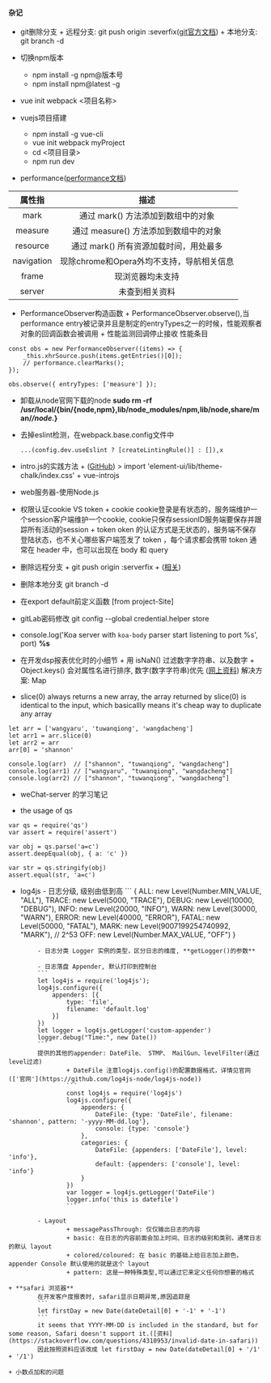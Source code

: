 #### 杂记
+ git删除分支
		+ 远程分支: git push origin :severfix([git官方文档](https://git-scm.com/book/zh/v1/Git-%E5%88%86%E6%94%AF-%E8%BF%9C%E7%A8%8B%E5%88%86%E6%94%AF))
		+ 本地分支: git branch -d <BranchName>

+ 切换npm版本
    + npm install -g npm@版本号
    + npm install npm@latest -g

+ vue init webpack <项目名称>

+ vuejs项目搭建
    + npm install -g vue-cli
    + vue init webpack myProject
    + cd <项目目录>
    + npm run dev

+ performance([performance文档](https://www.cnblogs.com/bldxh/p/6857324.html))

| 属性指      | 描述                                 |
| :--------: | :---------------------------------:  |
| mark       | 通过 mark() 方法添加到数组中的对象       |
| measure    | 通过 measure() 方法添加到数组中的对象    |
| resource   | 通过 mark() 所有资源加载时间，用处最多    |
| navigation | 现除chrome和Opera外均不支持，导航相关信息 |
| frame      | 现浏览器均未支持                        |
| server     | 未查到相关资料                         |


+ PerformanceObserver构造函数
		+ PerformanceObserver.observe(),当performance entry被记录并且是制定的entryTypes之一的时候，性能观察者对象的回调函数会被调用
		+ 性能监测回调停止接收 性能条目
```
const obs = new PerformanceObserver((items) => {
	_this.xhrSource.push(items.getEntries()[0]);
	// performance.clearMarks();
});

obs.observe({ entryTypes: ['measure'] });
```

+ 卸载从node官网下载的node
    **sudo rm -rf /usr/local/{bin/{node,npm},lib/node_modules/npm,lib/node,share/man/*/node.*}**

+ 去掉eslint检测，在webpack.base.config文件中
    ```
    ...(config.dev.useEslint ? [createLintingRule()] : []),x
    ```
+ intro.js的实践方法
		+ ([GitHub](https://github.com/usablica/intro.js/))
		> import 'element-ui/lib/theme-chalk/index.css'
		+ vue-introjs

+ web服务器-使用Node.js

+ 权限认证cookie VS token
		+ cookie cookie登录是有状态的，服务端维护一个session客户端维护一个cookie, cookie只保存sessionID服务端要保存并跟踪所有活动的session
		+ token oken 的认证方式是无状态的，服务端不保存登陆状态，也不关心哪些客户端签发了 token ，每个请求都会携带 token 通常在 header 中，也可以出现在 body 和 query

+ 删除远程分支 
		+ git push origin :serverfix 
		+ ([相关](https://git-scm.com/book/zh/v1/Git-%E5%88%86%E6%94%AF-%E8%BF%9C%E7%A8%8B%E5%88%86%E6%94%AF))

+ 删除本地分支
		git branch -d <BranchName>

+ 在export default前定义函数 [from project-Site]

+ gitLab密码修改
    git config --global credential.helper store

+ console.log('Koa server with `koa-body` parser start listening to port %s', port)  **%s**

+ 在开发dsp报表优化时的小细节
		+ 用 isNaN() 过滤数字字符串、以及数字 
		+ Object.keys() 会对属性名进行排序, 数字(数字字符串)优先 ([网上资料](http://jartto.wang/2016/10/25/does-js-guarantee-object-property-order/))
				解决方案: Map

+ slice(0) always returns a new array,  the array returned by slice(0) is identical to the input, which basicallly means it's cheap way to duplicate any array
```
let arr = ['wangyaru', 'tuwanqiong', 'wangdacheng']
let arr1 = arr.slice(0)
let arr2 = arr
arr[0] = 'shannon'

console.log(arr)  // ["shannon", "tuwanqiong", "wangdacheng"]
console.log(arr1) // ["wangyaru", "tuwanqiong", "wangdacheng"]
console.log(arr2) // ["shannon", "tuwanqiong", "wangdacheng"]
```

+ weChat-server 的学习笔记


+ the usage of qs
```
var qs = require('qs')
var assert = require('assert')

var obj = qs.parse('a=c')
assert.deepEqual(obj, { a: 'c' })

var str = qs.stringify(obj)
assert.equal(str, 'a=c')
```

+ log4js
		- 日志分级, 级别由低到高
		```
		{
			ALL: new Level(Number.MIN_VALUE, "ALL"),
			TRACE: new Level(5000, "TRACE"),
			DEBUG: new Level(10000, "DEBUG"),
			INFO: new Level(20000, "INFO"),
			WARN: new Level(30000, "WARN"),
			ERROR: new Level(40000, "ERROR"),
			FATAL: new Level(50000, "FATAL"),
			MARK: new Level(9007199254740992, "MARK"), // 2^53
			OFF: new Level(Number.MAX_VALUE, "OFF")
		}
```
		- 日志分类 Logger 实例的类型，区分日志的维度, **getLogger()的参数**

		- 日志落盘 Appender, 默认打印到控制台
		```
		let log4js = require('log4js');
		log4js.configure({
			appenders: [{
				type: 'file',
				filename: 'default.log'
			}]
		})
		let logger = log4js.getLogger('custom-appender')
		logger.debug("Time:", new Date())
		```
		提供的其他的appender: DateFile、 STMP、 MailGun、levelFilter(通过level过滤)
				+ DateFile 注意log4js.config()的配置数据格式，详情见官网(['官网'](https://github.com/log4js-node/log4js-node))
				```
				const log4js = require('log4js')
				log4js.configure({
					appenders: {
						DateFile: {type: 'DateFile', filename: 'shannon', pattern: '-yyyy-MM-dd.log'},
						console: {type: 'console'}
					},
					categories: {
						DateFile: {appenders: ['DateFile'], level: 'info'},
						default: {appenders: ['console'], level: 'info'}
					}
				})
				var logger = log4js.getLogger('DateFile')
				logger.info('this is datefile')
				```

		- Layout
				+ messagePassThrough: 仅仅输出日志的内容
				+ basic: 在日志的内容前面会加上时间、日志的级别和类别，通常日志的默认 layout
				+ colored/coloured: 在 basic 的基础上给日志加上颜色，appender Console 默认使用的就是这个 layout
				+ pattern: 这是一种特殊类型,可以通过它来定义任何你想要的格式

+ **safari 浏览器**
		在开发客户度报表时, safari显示日期异常,原因追踪是
		```
		let firstDay = new Date(dateDetail[0] + '-1' + '-1')
		```
		it seems that YYYY-MM-DD is included in the standard, but for some reason, Safari doesn't support it.([资料](https://stackoverflow.com/questions/4310953/invalid-date-in-safari))
		因此按照资料应该改成 let firstDay = new Date(dateDetail[0] + '/1' + '/1')

+ 小数点加和的问题		






